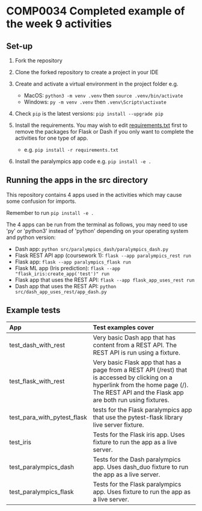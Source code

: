 # COMP0034 Completed example of the week 9 activities

## Set-up

1. Fork the repository
2. Clone the forked repository to create a project in your IDE
3. Create and activate a virtual environment in the project folder e.g.

    - MacOS: `python3 -m venv .venv` then `source .venv/bin/activate`
    - Windows: `py -m venv .venv` then `.venv\Scripts\activate`
4. Check `pip` is the latest versions: `pip install --upgrade pip`
5. Install the requirements. You may wish to edit [requirements.txt](requirements.txt) first to remove the packages for
   Flask or Dash if you only want to complete the activities for one type of app.

    - e.g. `pip install -r requirements.txt`
6. Install the paralympics app code e.g. `pip install -e .`

## Running the apps in the src directory

This repository contains 4 apps used in the activities which may cause some confusion for imports.

Remember to run `pip install -e .`

The 4 apps can be run from the terminal as follows, you may need to use 'py' or 'python3' instead of 'python' depending
on your operating system and python version:

- Dash app: `python src/paralympics_dash/paralympics_dash.py`
- Flask REST API app (coursework 1): `flask --app paralympics_rest run`
- Flask app: `flask --app paralympics_flask run`
- Flask ML app (Iris prediction): `flask --app "flask_iris:create_app('test')" run`
- Flask app that uses the REST API: `flask --app flask_app_uses_rest run`
- Dash app that uses the REST API: `python src/dash_app_uses_rest/app_dash.py`

## Example tests

| App                         | Test examples cover                                                                                                                                                                          |
|:----------------------------|:---------------------------------------------------------------------------------------------------------------------------------------------------------------------------------------------|
| test_dash_with_rest         | Very basic Dash app that has content from a REST API. The REST API is run using a fixture.                                                                                                   |
| test_flask_with_rest        | Very basic Flask app that has a page from a REST API (/rest) that is accessed by clicking on a hyperlink from the home page (/). The REST API and the Flask app are both run using fixtures. |
| test_para_with_pytest_flask | tests for the Flask paralympics app that use the pytest-flask library live server fixture.                                                                                                   |
| test_iris                   | Tests for the Flask iris app. Uses fixture to run the app as a live server.                                                                                                                  |
| test_paralympics_dash       | Tests for the Dash paralympics app. Uses dash_duo fixture to run the app as a live server.                                                                                                   |
| test_paralympics_flask      | Tests for the Flask paralympics app. Uses fixture to run the app as a live server.                                                                                                           |

